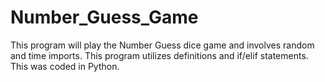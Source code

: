 # Number_Guess_Game
This program will play the Number Guess dice game and involves random and time imports. This program utilizes definitions and if/elif statements. This was coded in Python.
